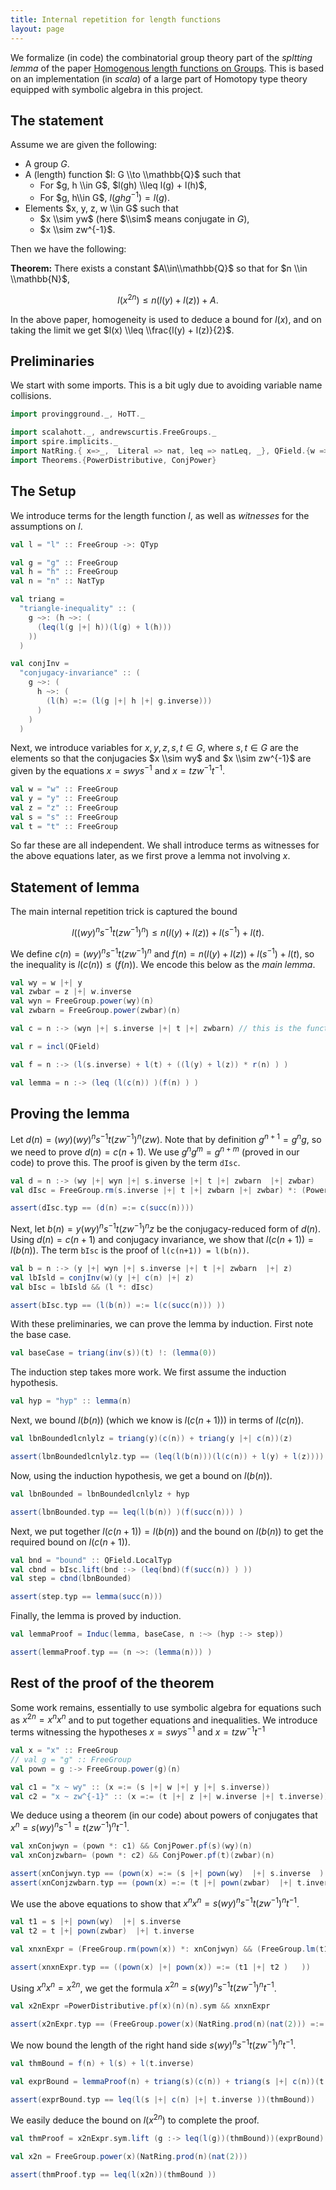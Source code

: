 ```yaml
---
title: Internal repetition for length functions
layout: page
---
```


We formalize (in code) the combinatorial group theory part of the _spltting lemma_ of the paper [Homogenous length functions on Groups](https://arxiv.org/abs/1801.03908). This is based on an implementation (in _scala_) of a large part of Homotopy type theory equipped with symbolic algebra in this project.

## The statement

Assume we are given the following:

* A group $G$.
* A (length) function $l: G \\to \\mathbb{Q}$ such that
  - For $g, h \\in G$, $l(gh) \\leq l(g) + l(h)$,
  - For $g, h\\in G$, $l(ghg^{-1}) = l(g$).
* Elements $x, y, z, w \\in G$ such that
  - $x \\sim yw$ (here $\\sim$ means conjugate in $G$),
  - $x \\sim zw^{-1}$.

Then we have the following:

__Theorem:__ There exists a constant $A\\in\\mathbb{Q}$ so that for $n \\in \\mathbb{N}$,

$$l(x^{2n}) \leq n(l(y) + l(z)) +A.$$

In the above paper, homogeneity is used to deduce a bound for $l(x)$, and on taking the limit we get $l(x) \\leq \\frac{l(y) + l(z)}{2}$.


## Preliminaries

We start with some imports. This is a bit ugly due to avoiding variable name collisions.

```scala mdoc:to-string
import provingground._, HoTT._

import scalahott._, andrewscurtis.FreeGroups._
import spire.implicits._
import NatRing.{ x=>_,  Literal => nat, leq => natLeq, _}, QField.{w => _, x =>_, y=>_, z=>_, Literal => rat, _}, FreeGroup.{Literal => elem, _}
import Theorems.{PowerDistributive, ConjPower}
```

## The Setup

We introduce terms for the length function $l$, as well as _witnesses_ for the assumptions on $l$.

```scala mdoc:to-string
val l = "l" :: FreeGroup ->: QTyp

val g = "g" :: FreeGroup
val h = "h" :: FreeGroup
val n = "n" :: NatTyp
```

```scala mdoc:to-string
val triang =
  "triangle-inequality" :: (
    g ~>: (h ~>: (
      (leq(l(g |+| h))(l(g) + l(h)))
    ))
  )
```

```scala mdoc:to-string
val conjInv =
  "conjugacy-invariance" :: (
    g ~>: (
      h ~>: (
        (l(h) =:= (l(g |+| h |+| g.inverse)))
      )
    )
  )

```

Next, we introduce variables for $x, y, z, s, t \in G$, where $s, t \in G$ are the elements so that the conjugacies $x \\sim wy$ and $x \\sim zw^{-1}$ are given by the equations  $x = swys^{-1}$ and $x = tzw^{-1}t^{-1}$.  

```scala mdoc:to-string
val w = "w" :: FreeGroup
val y = "y" :: FreeGroup
val z = "z" :: FreeGroup
val s = "s" :: FreeGroup
val t = "t" :: FreeGroup
```

So far these are all independent. We shall introduce terms as witnesses for the above equations later, as we first prove a lemma not involving $x$.

## Statement of lemma

The main internal repetition trick is captured the bound

$$l((wy)^ns^{-1}t(zw^{-1})^n)\leq n(l(y) + l(z)) + l(s^{-1}) + l(t).$$

We define $c(n) = (wy)^ns^{-1}t(zw^{-1})^n$ and $f(n) = n(l(y) + l(z)) + l(s^{-1}) + l(t)$, so the inequality is $l(c(n))\leq(f(n))$. We encode this  below as the _main lemma_.


```scala mdoc:to-string
val wy = w |+| y
val zwbar = z |+| w.inverse
val wyn = FreeGroup.power(wy)(n)
val zwbarn = FreeGroup.power(zwbar)(n)
```

```scala mdoc:to-string
val c = n :-> (wyn |+| s.inverse |+| t |+| zwbarn) // this is the function we have to bound.

val r = incl(QField)

val f = n :-> (l(s.inverse) + l(t) + ((l(y) + l(z)) * r(n) ) )
```

```scala mdoc:to-string
val lemma = n :-> (leq (l(c(n)) )(f(n) ) )
```

## Proving the lemma

Let $d(n) = (wy)(wy)^ns^{-1}t(zw^{-1})^n(zw)$. Note that by definition $g^{n+1} = g^n g$, so we need to prove $d(n) = c(n+1)$.
We use $g^ng^m = g^{n+m}$ (proved in our code) to prove this. The proof is given by the term `dIsc`.

```scala mdoc:to-string
val d = n :-> (wy |+| wyn |+| s.inverse |+| t |+| zwbarn  |+| zwbar)
val dIsc = FreeGroup.rm(s.inverse |+| t |+| zwbarn |+| zwbar) *: (PowerDistributive.pf(wy)(nat(1))(n))
```

```scala mdoc:to-string
assert(dIsc.typ == (d(n) =:= c(succ(n))))
```

Next, let $b(n) = y(wy)^ns^{-1}t(zw^{-1})^nz$ be the conjugacy-reduced form of $d(n)$. Using $d(n) = c(n+1)$ and conjugacy invariance, we show that $l(c(n+1)) = l(b(n))$. The term `bIsc` is the proof of `l(c(n+1)) = l(b(n))`.

```scala mdoc:to-string
val b = n :-> (y |+| wyn |+| s.inverse |+| t |+| zwbarn  |+| z)
val lbIsld = conjInv(w)(y |+| c(n) |+| z)
val bIsc = lbIsld && (l *: dIsc)
```

```scala mdoc:to-string
assert(bIsc.typ == (l(b(n)) =:= l(c(succ(n))) ))
```

With these preliminaries, we can prove the lemma by induction. First note the base case.

```scala mdoc:to-string
val baseCase = triang(inv(s))(t) !: (lemma(0))
```

The induction step takes more work.
We first assume the induction hypothesis.

```scala mdoc:to-string
val hyp = "hyp" :: lemma(n)
```

Next, we bound $l(b(n))$ (which we know is $l(c(n+ 1)))$ in terms of $l(c(n))$.

```scala mdoc:to-string
val lbnBoundedlcnlylz = triang(y)(c(n)) + triang(y |+| c(n))(z)
```

```scala mdoc:to-string
assert(lbnBoundedlcnlylz.typ == (leq(l(b(n)))(l(c(n)) + l(y) + l(z))))
```
Now, using the induction hypothesis, we get a bound on $l(b(n))$.

```scala mdoc:to-string
val lbnBounded = lbnBoundedlcnlylz + hyp
```

```scala mdoc:to-string
assert(lbnBounded.typ == leq(l(b(n)) )(f(succ(n))) )
```

Next, we put together $l(c(n+1)) = l(b(n))$ and the bound on $l(b(n))$ to get the required bound on $l(c(n+1))$.

```scala mdoc:to-string
val bnd = "bound" :: QField.LocalTyp
val cbnd = bIsc.lift(bnd :-> (leq(bnd)(f(succ(n)) ) ))
val step = cbnd(lbnBounded)
```

```scala mdoc:to-string
assert(step.typ == lemma(succ(n)))
```

Finally, the lemma is proved by induction.

```scala mdoc:to-string
val lemmaProof = Induc(lemma, baseCase, n :~> (hyp :-> step))
```

```scala mdoc:to-string
assert(lemmaProof.typ == (n ~>: (lemma(n))) )
```

## Rest of the proof of the theorem

Some work remains, essentially to use symbolic algebra for equations such as $x^{2n} = x^nx^n$
and to put together equations and inequalities. We introduce terms witnessing the hypotheses $x=swys^{-1}$ and $x=tzw^{-1}t^{-1}$

```scala mdoc:to-string
val x = "x" :: FreeGroup
// val g = "g" :: FreeGroup
val pown = g :-> FreeGroup.power(g)(n)
```

```scala mdoc:to-string
val c1 = "x ~ wy" :: (x =:= (s |+| w |+| y |+| s.inverse))
val c2 = "x ~ zw^{-1}" :: (x =:= (t |+| z |+| w.inverse |+| t.inverse))
```

We deduce using a theorem (in our code) about powers of conjugates that $x^n = s(wy)^ns^{-1} = t(zw^{-1})^nt^{-1}$.
```scala mdoc:to-string
val xnConjwyn = (pown *: c1) && ConjPower.pf(s)(wy)(n)
val xnConjzwbarn= (pown *: c2) && ConjPower.pf(t)(zwbar)(n)
```

```scala mdoc:to-string
assert(xnConjwyn.typ == (pown(x) =:= (s |+| pown(wy)  |+| s.inverse  ) ) )
assert(xnConjzwbarn.typ == (pown(x) =:= (t |+| pown(zwbar)  |+| t.inverse  ) ) )
```

We use the above equations to show that $x^nx^n = s(wy)^ns^{-1}t(zw^{-1})^nt^{-1}$.
```scala mdoc:to-string
val t1 = s |+| pown(wy)  |+| s.inverse
val t2 = t |+| pown(zwbar)  |+| t.inverse
```

```scala mdoc:to-string
val xnxnExpr = (FreeGroup.rm(pown(x)) *: xnConjwyn) && (FreeGroup.lm(t1) *: xnConjzwbarn)
```

```scala mdoc:to-string
assert(xnxnExpr.typ == ((pown(x) |+| pown(x)) =:= (t1 |+| t2 )   ))
```

Using $x^nx^n = x^{2n}$, we get the formula $x^{2n} = s(wy)^ns^{-1}t(zw^{-1})^nt^{-1}$.
```scala mdoc:to-string
val x2nExpr =PowerDistributive.pf(x)(n)(n).sym && xnxnExpr
```

```scala mdoc:to-string
assert(x2nExpr.typ == (FreeGroup.power(x)(NatRing.prod(n)(nat(2))) =:= (s |+| c(n) |+| t.inverse)))
```

We now bound the length of the right hand side $s(wy)^ns^{-1}t(zw^{-1})^nt^{-1}$.

```scala mdoc:to-string
val thmBound = f(n) + l(s) + l(t.inverse)
```

```scala mdoc:to-string
val exprBound = lemmaProof(n) + triang(s)(c(n)) + triang(s |+| c(n))(t.inverse)
```

```scala mdoc:to-string
assert(exprBound.typ == leq(l(s |+| c(n) |+| t.inverse ))(thmBound))
```

We easily deduce the bound on $l(x^{2n})$ to complete the proof.

```scala mdoc:to-string
val thmProof = x2nExpr.sym.lift (g :-> leq(l(g))(thmBound))(exprBound)
```

```scala mdoc:to-string
val x2n = FreeGroup.power(x)(NatRing.prod(n)(nat(2)))
```

```scala mdoc:to-string
assert(thmProof.typ == leq(l(x2n))(thmBound ))

```
